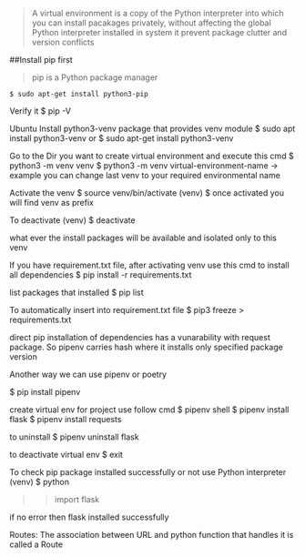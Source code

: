 >A virtual environment is a copy of the Python interpreter into which you can install pacakages privately, 
>without affecting the global Python interpreter installed in system
>it prevent package clutter and version conflicts 

##Install pip first

> pip is a Python package manager
```
$ sudo apt-get install python3-pip
```
Verify it 
$ pip -V 

Ubuntu
Install python3-venv package that provides venv module
$ sudo apt install python3-venv
or
$ sudo apt-get install python3-venv

Go to the Dir you want to create virtual environment and execute this cmd
$ python3 -m venv venv
$ python3 -m venv virtual-environment-name -> example
you can change last venv to your required environmental name

Activate the venv
$ source venv/bin/activate
(venv) $
once activated you will find venv as prefix 

To deactivate
(venv) $ deactivate

what ever the install packages will be available and isolated only to this venv


If you have requirement.txt file, after activating venv use this cmd to install all dependencies
$ pip install -r requirements.txt

list packages that installed
$ pip list

To automatically insert into requirement.txt file
$ pip3 freeze > requirements.txt 

direct pip installation of dependencies has a vunarability with request package.
So pipenv carries hash where it installs only specified package version

Another way we can use pipenv or poetry

$ pip install pipenv

create virtual env for project use follow cmd
$ pipenv shell
$ pipenv install flask
$ pipenv install requests

to uninstall 
$ pipenv uninstall flask

to deactivate virtual env
$ exit


To check pip package installed successfully or not use Python interpreter 
(venv) $ python
>> import flask
>>

if no error then flask installed successfully 


Routes:
The association between URL and python function that handles it is called a Route



